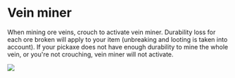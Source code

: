 # Vein miner

When mining ore veins, crouch to activate vein miner. Durability loss for each ore broken will apply to your item (unbreaking and looting is taken into account). If your pickaxe does not have enough durability to mine the whole vein, or you're not crouching, vein miner will not activate.

![](../../.gitbook/assets/veinminer.gif)
